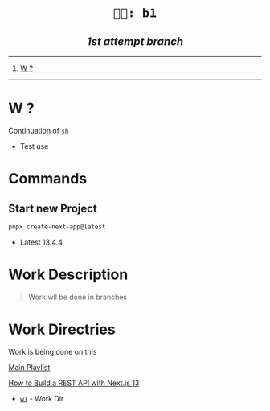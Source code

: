 <h1 align="center"><code>👩‍💼: b1</code></h1>
<h2 align="center"><i> 1st attempt branch </i></h2>

----
1. [W ?](#w-)

----

# W ?

Continuation of 
[`sh`](https://gitlab.com/sniffowomo/sn-dgn2-2)
- Test use


# Commands

## Start new Project 

```sh 
pnpx create-next-app@latest
```
- Latest 13.4.4


# Work Description 

> Work wll be done in branches 

# Work Directries

Work is being done on this 

[Main Playlist](https://www.youtube.com/playlist?list=PL0Zuz27SZ-6Pk-QJIdGd1tGZEzy9RTgtj)

[ How to Build a REST API with Next.js 13 ](https://youtu.be/-MFiza7ZRzs)
- [`w1`](./w1/) - Work Dir 

